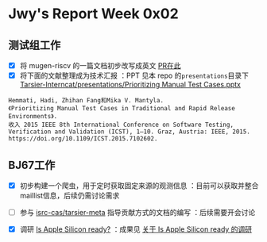 # Jwy's Report Week 0x02

## 测试组工作

- [x] 将 mugen-riscv 的一篇文档初步改写成英文 [PR在此](https://github.com/brsf11/mugen-riscv/pull/3) 
- [x] 将下面的文献整理成为技术汇报 ：PPT 见本 repo 的`presentations`目录下 [Tarsier-Interncat/presentations/Prioritizing Manual Test Cases.pptx](https://github.com/jwyjohn/Tarsier-Interncat/blob/main/presentations/Prioritizing%20Manual%20Test%20Cases.pptx)

```
Hemmati, Hadi, Zhihan Fang和Mika V. Mantyla. 
《Prioritizing Manual Test Cases in Traditional and Rapid Release Environments》. 
收入 2015 IEEE 8th International Conference on Software Testing, Verification and Validation (ICST), 1–10. Graz, Austria: IEEE, 2015. 
https://doi.org/10.1109/ICST.2015.7102602.
```

## BJ67工作

- [x] 初步构建一个爬虫，用于定时获取固定来源的观测信息 ：目前可以获取并整合maillist信息，后续仍需讨论需求
- [ ] 参与 [isrc-cas/tarsier-meta](https://github.com/isrc-cas/tarsier-meta) 指导贡献方式的文档的编写 ：后续需要开会讨论
- [x] 调研 [Is Apple Silicon ready?](https://isapplesiliconready.com/) ：成果见 [关于 Is Apple Silicon ready 的调研](https://shimo.im/docs/0l3NV6vydBcdYE3R/)


